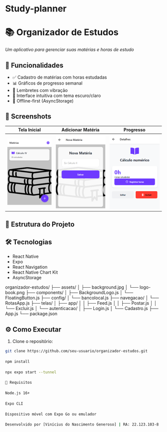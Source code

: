 # Study-planner

# 📚 Organizador de Estudos

*Um aplicativo para gerenciar suas matérias e horas de estudo*

## 🚀 Funcionalidades
- ✅ Cadastro de matérias com horas estudadas  
- 📊 Gráficos de progresso semanal  
- 🔔 Lembretes com vibração  
- 🎨 Interface intuitiva com tema escuro/claro  
- 📱 Offline-first (AsyncStorage)  

## 📸 Screenshots
| Tela Inicial | Adicionar Matéria | Progresso |
|--------------|-------------------|-----------|
| ![Feed](imagens/Feed.png) | ![Add](imagens/NovaTarefa.png) | ![Details](imagens/Tarefa.png) |

## 🧩 Estrutura do Projeto

## 🛠 Tecnologias
- React Native  
- Expo  
- React Navigation  
- React Native Chart Kit  
- AsyncStorage  

organizador-estudos/
├── assets/
│ ├── background.jpg
│ └── logo-book.png
├── components/
│ ├── BackgroundLogo.js
│ └── FloatingButton.js
├── config/
│ └── bancolocal.js
├── navegacao/
│ └── RotasApp.js
├── telas/
│ ├── app/
│ │ ├── Feed.js
│ │ ├── Postar.js
│ │ └── Excluir.js
│ └── autenticacao/
│ ├── Login.js
│ └── Cadastro.js
├── App.js
└── package.json

## ⚙️ Como Executar
1. Clone o repositório:
```bash
git clone https://github.com/seu-usuario/organizador-estudos.git

npm install

npx expo start --tunnel

📌 Requisitos

Node.js 16+

Expo CLI

Dispositivo móvel com Expo Go ou emulador

Desenvolvido por [Vinícius do Nascimento Generoso] | RA: 22.123.103-8 |[2025]
